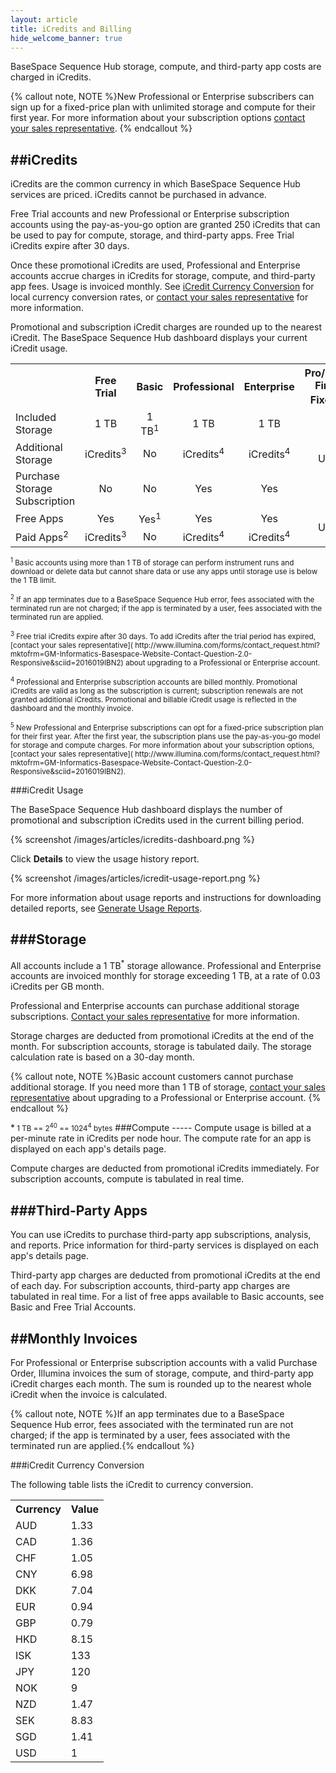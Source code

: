 ```yaml
---
layout: article
title: iCredits and Billing
hide_welcome_banner: true
---
```


BaseSpace Sequence Hub storage, compute, and third-party app costs are charged in iCredits. 

{% callout note, NOTE %}New Professional or Enterprise subscribers can sign up for a fixed-price plan with unlimited storage and compute for their first year. For more information about your subscription options [contact your sales representative]( http://www.illumina.com/forms/contact_request.html?mktofrm=GM-Informatics-Basespace-Website-Contact-Question-2.0-Responsive&sciid=2016019IBN2). {% endcallout %}

##iCredits
-----
iCredits are the common currency in which BaseSpace Sequence Hub services are priced. iCredits cannot be purchased in advance.

Free Trial accounts and new Professional or Enterprise subscription accounts using the pay-as-you-go option are granted 250 iCredits that can be used to pay for compute, storage, and third-party apps. Free Trial iCredits expire after 30 days.

Once these promotional iCredits are used, Professional and Enterprise accounts accrue charges in iCredits for storage, compute, and third-party app fees. Usage is invoiced monthly. See [iCredit Currency Conversion](#icredit-conversion) for local currency conversion rates, or [contact your sales representative]( http://www.illumina.com/forms/contact_request.html?mktofrm=GM-Informatics-Basespace-Website-Contact-Question-2.0-Responsive&sciid=2016019IBN2) for more information.  

Promotional and subscription iCredit charges are rounded up to the nearest iCredit. The BaseSpace Sequence Hub dashboard displays your current iCredit usage.
 <table class="table table-bordered" width="75%">
            <col />
            <col />
            <col />
            <col />
            <col />
            <col />
            <tr>
                <th>&#160;</th>
                <th style="text-align: center;">Free Trial</th>
                <th style="text-align: center;">Basic</th>
                <th style="text-align: center;">Professional</th>
                <th style="text-align: center;">Enterprise</th>
                <th style="text-align: center;">Pro/Enterprise <br />First-Year Fixed Price<sup>5</sup></th>
            </tr>
            <tr>
                <td>Included Storage</td>
                <td style="text-align: center;">1 TB</td>
                <td style="text-align: center;">1 TB<sup>1</sup></td>
                <td style="text-align: center;">1 TB</td>
                <td style="text-align: center;">1 TB</td>
                <td style="vertical-align: middle;text-align: center;" rowspan="3">Unlimited</td>
            </tr>
            <tr>
                <td>Additional Storage</td>
                <td style="text-align: center;">iCredits<sup>3</sup></td>
                <td style="text-align: center;">No</td>
                <td style="text-align: center;">iCredits<sup>4</sup></td>
                <td style="text-align: center;">iCredits<sup>4</sup></td>
            </tr>
            <tr>
                <td>Purchase Storage Subscription</td>
                <td style="text-align: center;">No</td>
                <td style="text-align: center;">No</td>
                <td style="text-align: center;">Yes</td>
                <td style="text-align: center;">Yes</td>
            </tr>
            <tr>
                <td>Free Apps</td>
                <td style="text-align: center;">Yes</td>
                <td style="text-align: center;">Yes<sup>1</sup></td>
                <td style="text-align: center;">Yes</td>
                <td style="text-align: center;">Yes</td>
                <td style="vertical-align: middle;text-align: center;"  rowspan="2">Unlimited</td>
            </tr>
            <tr>
                <td>Paid Apps<sup>2</sup></td>
                <td style="text-align: center;">iCredits<sup>3</sup></td>
                <td style="text-align: center;">No</td>
                <td style="text-align: center;">iCredits<sup>4</sup></td>
                <td style="text-align: center;">iCredits<sup>4</sup></td>
            </tr>
        </table>

<p><small><sup>1</sup> Basic accounts using more than 1 TB of storage can perform instrument runs and download or delete data but cannot share data or use any apps until storage use is below the 1 TB limit. </small></p>


<p><small><sup>2</sup> If an app terminates due to a BaseSpace Sequence Hub error, fees associated with the terminated run are not charged; if the app is terminated by a user, fees associated with the terminated run are applied.</small><p>


<p><small><sup>3</sup> Free trial iCredits expire after 30 days. To add iCredits after the trial period has expired, [contact your sales representative]( http://www.illumina.com/forms/contact_request.html?mktofrm=GM-Informatics-Basespace-Website-Contact-Question-2.0-Responsive&sciid=2016019IBN2) about upgrading to a Professional or Enterprise account.  </small><p>

<p><small><sup>4</sup> Professional and Enterprise subscription accounts are billed monthly. Promotional iCredits are valid as long as the subscription is current; subscription renewals are not granted additional iCredits. Promotional and billable iCredit usage is reflected in the dashboard and the monthly invoice.</small><p>

<p><small><sup>5</sup> New Professional and Enterprise subscriptions can opt for a fixed-price subscription plan for their first year.  After the first year, the subscription plans use the pay-as-you-go model for storage and compute charges.  For more information about your subscription options, [contact your sales representative]( http://www.illumina.com/forms/contact_request.html?mktofrm=GM-Informatics-Basespace-Website-Contact-Question-2.0-Responsive&sciid=2016019IBN2). </small><p>

###iCredit Usage


The BaseSpace Sequence Hub dashboard displays the number of promotional and subscription iCredits used in the current billing period. 

{% screenshot /images/articles/icredits-dashboard.png %}

Click **Details** to view the usage history report.

{% screenshot /images/articles/icredit-usage-report.png %}

For more information about usage reports and instructions for downloading detailed reports, see [Generate Usage Reports](/articles/tutorials/generate-usage-reports).

###Storage
-----
All accounts include a 1 TB<sup>*</sup> storage allowance. Professional and Enterprise accounts are invoiced monthly for storage exceeding 1 TB, at a rate of 0.03 iCredits per GB month. 

Professional and Enterprise accounts can purchase additional storage subscriptions. [Contact your sales representative]( http://www.illumina.com/forms/contact_request.html?mktofrm=GM-Informatics-Basespace-Website-Contact-Question-2.0-Responsive&sciid=2016019IBN2) for more information.

Storage charges are deducted from promotional iCredits at the end of the month. For subscription accounts, storage is tabulated daily. The storage calculation rate is based on a 30-day month.

{% callout note, NOTE %}Basic account customers cannot purchase additional storage. If you need more than 1 TB of storage, [contact your sales representative]( http://www.illumina.com/forms/contact_request.html?mktofrm=GM-Informatics-Basespace-Website-Contact-Question-2.0-Responsive&sciid=2016019IBN2) about upgrading to a Professional or Enterprise account. {% endcallout %}

<p>*<small> 1 TB == 2<sup>40</sup> == 1024<sup>4</sup> bytes</small>
###Compute
-----
Compute usage is billed at a per-minute rate in iCredits per node hour. The compute rate for an app is displayed on each app's details page.

Compute charges are deducted from promotional iCredits immediately. For subscription accounts, compute is tabulated in real time. 

###Third-Party Apps
-----
You can use iCredits to purchase third-party app subscriptions, analysis, and reports. Price information for third-party services is displayed on each app's details page. 

Third-party app charges are deducted from promotional iCredits at the end of each day. For subscription accounts, third-party app charges are tabulated in real time. For a list of free apps available to Basic accounts, see Basic and Free Trial Accounts.

##Monthly Invoices
-----
For Professional or Enterprise subscription accounts with a valid Purchase Order, Illumina invoices the sum of storage, compute, and third-party app iCredit charges each month. The sum is rounded up to the nearest whole iCredit when the invoice is calculated.

{% callout note, NOTE %}If an app terminates due to a BaseSpace Sequence Hub error, fees associated with the terminated run are not charged; if the app is terminated by a user, fees associated with the terminated run are applied.{% endcallout %}

###iCredit Currency Conversion<a name="icredit-conversion"></a> 
 
The following table lists the iCredit to currency conversion. 
 
 <table class="table table-bordered"  width="25%"> 
            <col /> 
            <col /> 
            <tbody> 
                <tr> 
                    <th style="text-align: left;">Currency</th> 
                    <th style="text-align: left;">Value</th> 
                </tr> 
                <tr> 
                    <td>AUD</td> 
                    <td>1.33</td> 
                </tr> 
                <tr> 
                    <td>CAD</td> 
                    <td>1.36</td> 
                </tr> 
                <tr> 
                    <td>CHF</td> 
                    <td>1.05</td> 
                </tr> 
                <tr> 
                    <td>CNY</td> 
                    <td>6.98</td> 
                </tr> 
                <tr> 
                    <td>DKK</td> 
                    <td>7.04</td> 
                </tr> 
                <tr> 
                    <td>EUR</td> 
                    <td>0.94</td> 
                </tr> 
                <tr> 
                    <td>GBP</td> 
                    <td>0.79</td> 
                </tr> 
                <tr> 
                    <td>HKD</td> 
                    <td>8.15</td> 
                </tr> 
                <tr> 
                    <td>ISK</td> 
                    <td>133</td> 
                </tr> 
                <tr> 
                    <td>JPY</td> 
                    <td>120</td> 
                </tr> 
                <tr> 
                    <td>NOK</td> 
                    <td>9</td> 
                </tr> 
                <tr> 
                    <td>NZD</td> 
                    <td>1.47</td> 
                </tr> 
                <tr> 
                    <td>SEK</td> 
                    <td>8.83</td> 
                </tr> 
                <tr> 
                    <td>SGD</td> 
                    <td>1.41</td> 
                </tr> 
                <tr> 
                    <td>USD</td> 
                    <td>1</td> 
                </tr> 
            </tbody> 
        </table> 